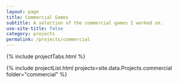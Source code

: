 ```yaml
---
layout: page
title: Commercial Games
subtitle: A selection of the commercial games I worked on.
use-site-title: false
category: projects
permalink: /projects/commercial
---
```


{% include projectTabs.html %}

{% include projectList.html projects=site.data.Projects.commercial folder="commercial" %}